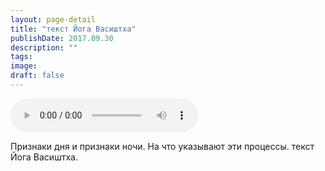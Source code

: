```yaml
---
layout: page-detail
title: "текст Йога Васиштха"
publishDate: 2017.09.30
description: ""
tags:
image:
draft: false
---
```


<audio title="2017.09.30 - текст Йога Васиштха.mp3" src="https://filer-api.advayta.org/v1.0/public/files/74836" controls=""></audio>

 Признаки дня и признаки ночи. На что указывают эти процессы. текст Йога Васиштха. 

  

